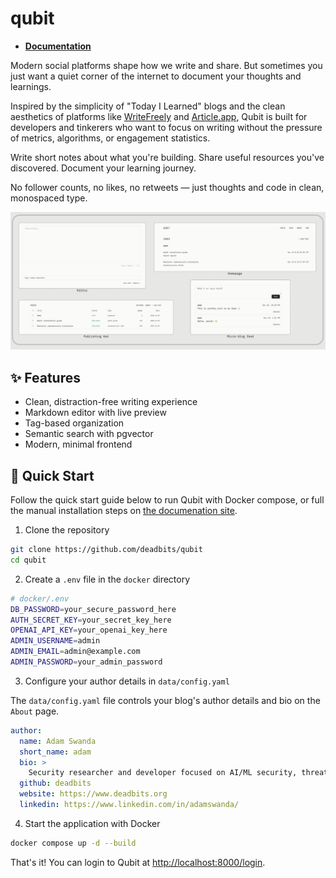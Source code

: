 # qubit

* **[Documentation](https://qubit.deadbits.org)**

Modern social platforms shape how we write and share. But sometimes you just want a quiet corner of the internet to document your thoughts and learnings.

Inspired by the simplicity of "Today I Learned" blogs and the clean aesthetics of platforms like [WriteFreely](https://writefreely.org/) and [Article.app](https://article.app/), Qubit is built for developers and tinkerers who want to focus on writing without the pressure of metrics, algorithms, or engagement statistics.

Write short notes about what you're building. Share useful resources you've discovered. Document your learning journey.

No follower counts, no likes, no retweets — just thoughts and code in clean, monospaced type.

![Demo screenshots](data/assets/combined.png)

## ✨ Features

- Clean, distraction-free writing experience
- Markdown editor with live preview
- Tag-based organization
- Semantic search with pgvector
- Modern, minimal frontend

## 🚀 Quick Start

Follow the quick start guide below to run Qubit with Docker compose, or full the manual installation steps on [the documenation site](https://qubit.deadbits.ai).

1. Clone the repository

```bash
git clone https://github.com/deadbits/qubit
cd qubit
```

2. Create a `.env` file in the `docker` directory

```bash
# docker/.env
DB_PASSWORD=your_secure_password_here
AUTH_SECRET_KEY=your_secret_key_here
OPENAI_API_KEY=your_openai_key_here
ADMIN_USERNAME=admin
ADMIN_EMAIL=admin@example.com
ADMIN_PASSWORD=your_admin_password
```

3. Configure your author details in `data/config.yaml`

The `data/config.yaml` file controls your blog's author details and bio on the `About` page.

```yaml
author:
  name: Adam Swanda
  short_name: adam
  bio: >
    Security researcher and developer focused on AI/ML security, threat intelligence, and building tools that help people research and create.
  github: deadbits
  website: https://www.deadbits.org
  linkedin: https://www.linkedin.com/in/adamswanda/
```

4. Start the application with Docker

```bash
docker compose up -d --build
```

That's it! You can login to Qubit at [http://localhost:8000/login](http://localhost:8000/login).
